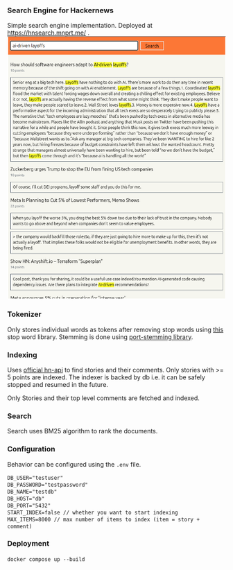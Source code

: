 ### Search Engine for Hackernews
Simple search engine implementation. Deployed at https://hnsearch.mnprt.me/ .
![demo.png](imgs/demo.png)

### Tokenizer
Only stores individual words as tokens after removing stop words using [this]("github.com/bbalet/stopwords"
"github.com/reiver/go-porterstemmer") stop word library. Stemming is done using [port-stemming library]("github.com/reiver/go-porterstemmer").

### Indexing
Uses [official hn-api](https://github.com/HackerNews/API) to find stories
and their comments. Only stories with >= 5 points are indexed. The indexer
is backed by db i.e. it can be safely stopped
and resumed in the future.

Only Stories and their top level comments are fetched and indexed.

### Search
Search uses BM25 algorithm to rank the documents.

### Configuration
Behavior can be configured using the `.env` file.
```
DB_USER="testuser"
DB_PASSWORD="testpassword"
DB_NAME="testdb"
DB_HOST="db"
DB_PORT="5432"
START_INDEX=false // whether you want to start indexing
MAX_ITEMS=8000 // max number of items to index (item = story + comment)
```

### Deployment
`docker compose up --build`

